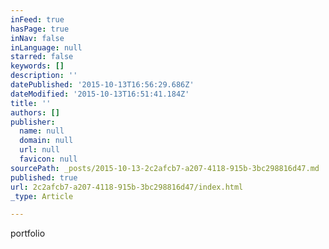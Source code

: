```yaml
---
inFeed: true
hasPage: true
inNav: false
inLanguage: null
starred: false
keywords: []
description: ''
datePublished: '2015-10-13T16:56:29.686Z'
dateModified: '2015-10-13T16:51:41.184Z'
title: ''
authors: []
publisher:
  name: null
  domain: null
  url: null
  favicon: null
sourcePath: _posts/2015-10-13-2c2afcb7-a207-4118-915b-3bc298816d47.md
published: true
url: 2c2afcb7-a207-4118-915b-3bc298816d47/index.html
_type: Article

---
```

portfolio